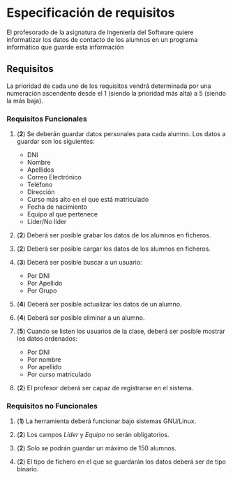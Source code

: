 ﻿# Especificación de requisitos

El profesorado de la asignatura de Ingeniería del Software quiere informatizar los datos de contacto de los alumnos en un programa informático que guarde esta información

## Requisitos

La prioridad de cada uno de los requisitos vendrá determinada por una numeración ascendente desde el 1 (siendo la prioridad más alta) a 5 (siendo la más baja).

### Requisitos Funcionales

1. (**2**) Se deberán guardar datos personales para cada alumno. Los datos a guardar son los siguientes:
	* DNI
	* Nombre
	* Apellidos
	* Correo Electrónico
	* Teléfono
	* Dirección
	* Curso más alto en el que está matriculado
	* Fecha de nacimiento
	* Equipo al que pertenece
	* Líder/No líder

2. (**2**) Deberá ser posible grabar los datos de los alumnos en ficheros.

2. (**2**) Deberá ser posible cargar los datos de los alumnos en ficheros.

4. (**3**) Deberá ser posible buscar a un usuario:
	* Por DNI
	* Por Apellido
	* Por Grupo
	
5. (**4**) Deberá ser posible actualizar los datos de un alumno.

6. (**4**) Deberá ser posible eliminar a un alumno.

7. (**5**) Cuando se listen los usuarios de la clase, deberá ser posible mostrar los datos ordenados:
	* Por DNI
	* Por nombre
	* Por apellido
	* Por curso matriculado
	
8.  (**2**) El profesor deberá ser capaz de registrarse en el sistema.
	
### Requisitos no Funcionales

1. (**1**) La herramienta deberá funcionar bajo sistemas GNU/Linux.

2. (**2**) Los campos *Líder* y *Equipo* no serán obligatorios.

3. (**2**) Solo se podrán guardar un máximo de 150 alumnos.

4. (**2**) El tipo de fichero en el que se guardarán los datos deberá ser de tipo binario.
